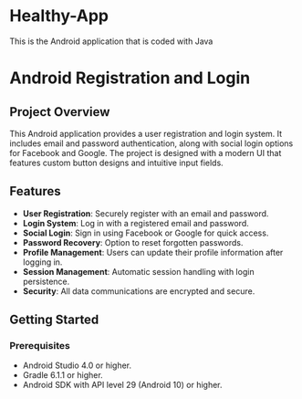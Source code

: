 # Healthy-App
 This is the Android application that is coded with Java
 # Android Registration and Login

## Project Overview
This Android application provides a user registration and login system. It includes email and password authentication, along with social login options for Facebook and Google. The project is designed with a modern UI that features custom button designs and intuitive input fields.

## Features
- **User Registration**: Securely register with an email and password.
- **Login System**: Log in with a registered email and password.
- **Social Login**: Sign in using Facebook or Google for quick access.
- **Password Recovery**: Option to reset forgotten passwords.
- **Profile Management**: Users can update their profile information after logging in.
- **Session Management**: Automatic session handling with login persistence.
- **Security**: All data communications are encrypted and secure.

## Getting Started

### Prerequisites
- Android Studio 4.0 or higher.
- Gradle 6.1.1 or higher.
- Android SDK with API level 29 (Android 10) or higher.


